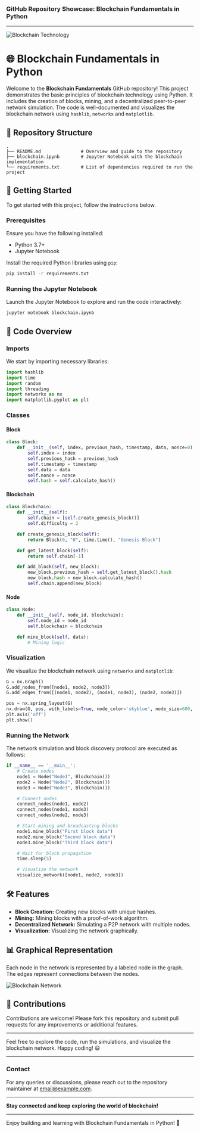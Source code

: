 ### GitHub Repository Showcase: Blockchain Fundamentals in Python

---
![Blockchain Technology](https://editor.analyticsvidhya.com/uploads/49174Blockchain-Technology.png)

# 🌐 Blockchain Fundamentals in Python

Welcome to the **Blockchain Fundamentals** GitHub repository! This project demonstrates the basic principles of blockchain technology using Python. It includes the creation of blocks, mining, and a decentralized peer-to-peer network simulation. The code is well-documented and visualizes the blockchain network using `hashlib`, `networkx` and `matplotlib`.

## 📂 Repository Structure

```plaintext
.
├── README.md               # Overview and guide to the repository
├── blockchain.ipynb        # Jupyter Notebook with the blockchain implementation
└── requirements.txt        # List of dependencies required to run the project
```

## 🚀 Getting Started

To get started with this project, follow the instructions below.

### Prerequisites

Ensure you have the following installed:
- Python 3.7+
- Jupyter Notebook

Install the required Python libraries using `pip`:

```bash
pip install -r requirements.txt
```

### Running the Jupyter Notebook

Launch the Jupyter Notebook to explore and run the code interactively:

```bash
jupyter notebook blockchain.ipynb
```

## 📖 Code Overview

### Imports

We start by importing necessary libraries:

```python
import hashlib
import time
import random
import threading
import networkx as nx
import matplotlib.pyplot as plt
```

### Classes

#### Block

```python
class Block:
    def __init__(self, index, previous_hash, timestamp, data, nonce=0):
        self.index = index
        self.previous_hash = previous_hash
        self.timestamp = timestamp
        self.data = data
        self.nonce = nonce
        self.hash = self.calculate_hash()
```

#### Blockchain

```python
class Blockchain:
    def __init__(self):
        self.chain = [self.create_genesis_block()]
        self.difficulty = 2

    def create_genesis_block(self):
        return Block(0, "0", time.time(), "Genesis Block")

    def get_latest_block(self):
        return self.chain[-1]

    def add_block(self, new_block):
        new_block.previous_hash = self.get_latest_block().hash
        new_block.hash = new_block.calculate_hash()
        self.chain.append(new_block)
```

#### Node

```python
class Node:
    def __init__(self, node_id, blockchain):
        self.node_id = node_id
        self.blockchain = blockchain

    def mine_block(self, data):
        # Mining logic
```

### Visualization

We visualize the blockchain network using `networkx` and `matplotlib`:

```python
G = nx.Graph()
G.add_nodes_from([node1, node2, node3])
G.add_edges_from([(node1, node2), (node1, node3), (node2, node3)])

pos = nx.spring_layout(G)
nx.draw(G, pos, with_labels=True, node_color='skyblue', node_size=600, font_size=10)
plt.axis('off')
plt.show()
```

### Running the Network

The network simulation and block discovery protocol are executed as follows:

```python
if __name__ == '__main__':
    # Create nodes
    node1 = Node("Node1", Blockchain())
    node2 = Node("Node2", Blockchain())
    node3 = Node("Node3", Blockchain())

    # Connect nodes
    connect_nodes(node1, node2)
    connect_nodes(node1, node3)
    connect_nodes(node2, node3)

    # Start mining and broadcasting blocks
    node1.mine_block("First block data")
    node2.mine_block("Second block data")
    node3.mine_block("Third block data")

    # Wait for block propagation
    time.sleep(5)

    # Visualize the network
    visualize_network([node1, node2, node3])
```

## 🛠️ Features

- **Block Creation:** Creating new blocks with unique hashes.
- **Mining:** Mining blocks with a proof-of-work algorithm.
- **Decentralized Network:** Simulating a P2P network with multiple nodes.
- **Visualization:** Visualizing the network graphically.

## 📊 Graphical Representation

Each node in the network is represented by a labeled node in the graph. The edges represent connections between the nodes.

![Blockchain Network](https://unova.io/wp-content/uploads/2021/11/blockchainnetworkunova-1536x1305.png)

## 🌟 Contributions

Contributions are welcome! Please fork this repository and submit pull requests for any improvements or additional features.

---

Feel free to explore the code, run the simulations, and visualize the blockchain network. Happy coding! 😃

---

### Contact

For any queries or discussions, please reach out to the repository maintainer at [email@example.com](suvro5495@gmail.com).

---

**Stay connected and keep exploring the world of blockchain!**

---

Enjoy building and learning with Blockchain Fundamentals in Python! 🚀
